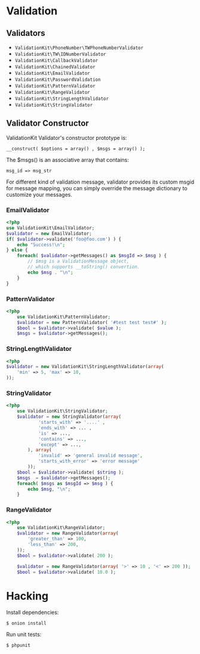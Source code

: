 # Validation


## Validators

- `ValidationKit\PhoneNumber\TWPhoneNumberValidator`
- `ValidationKit\TW\IDNumberValidator`
- `ValidationKit\CallbackValidator`
- `ValidationKit\ChainedValidator`
- `ValidationKit\EmailValidator`
- `ValidationKit\PasswordValidation`
- `ValidationKit\PatternValidator`
- `ValidationKit\RangeValidator`
- `ValidationKit\StringLengthValidator`
- `ValidationKit\StringValidator`

## Validator Constructor

ValidationKit Validator's constructor prototype is:

    __construct( $options = array() , $msgs = array() );

The $msgs() is an associative array that contains:

    msg_id => msg_str

For different kind of validation message, validator 
provides its custom msgid for message mapping, you
can simply override the message dictionary to customize 
your messages.

### EmailValidator

```php
<?php
use ValidationKit\EmailValidator;
$validator = new EmailValidator;
if( $validator->validate('foo@foo.com') ) {
    echo "Success!\n";
} else {
    foreach( $validator->getMessages() as $msgId => $msg ) {
        // $msg is a ValidationMessage object, 
        // which supports __toString() convertion.
        echo $msg . "\n";
    }
}
```


### PatternValidator 

```php
<?php
    use ValidationKit\PatternValidator;
    $validator = new PatternValidator( '#test test test#' );
    $bool = $validator->validate( $value );
    $msgs = $validator->getMessages();
```

### StringLengthValidator

```php
<?php
$validator = new ValidationKit\StringLengthValidator(array( 
    'min' => 5, 'max' => 10,
));
```

### StringValidator

```php
<?php
    use ValidationKit\StringValidator;
    $validator = new StringValidator(array( 
            'starts_with' => '....' , 
            'ends_with' => ... ,
            'is' => ...,
            'contains' => ...,
            'except' => ...,
        ), array( 
            'invalid' => 'general invalid message',
            'starts_with_error' => 'error message'
        ));
    $bool = $validator->validate( $string );
    $msgs  = $validator->getMessages();
    foreach( $msgs as $msgId => $msg ) {
        echo $msg, "\n";
    }
```

### RangeValidator

```php
<?php
    use ValidationKit\RangeValidator;
    $validator = new RangeValidator(array(
        'greater_than' => 100,
        'less_than' => 200,
    ));
    $bool = $validator->validate( 200 );

    $validator = new RangeValidator(array( '>' => 10 , '<' => 200 ));
    $bool = $validator->validate( 10.0 );
```

# Hacking

Install dependencies:

    $ onion install

Run unit tests:

    $ phpunit

